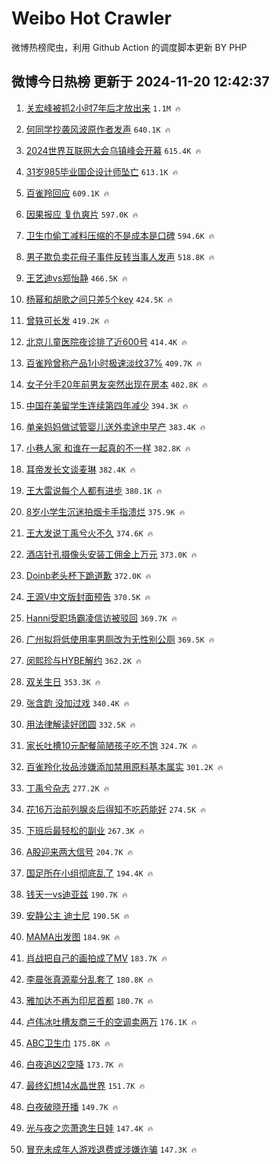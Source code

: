 # Weibo Hot Crawler 



微博热榜爬虫，利用 Github Action 的调度脚本更新 BY PHP 


## 微博今日热榜 更新于 2024-11-20 12:42:37 
1. [关宏峰被抓2小时7年后才放出来](https://s.weibo.com/weibo?q=%E5%85%B3%E5%AE%8F%E5%B3%B0%E8%A2%AB%E6%8A%932%E5%B0%8F%E6%97%B67%E5%B9%B4%E5%90%8E%E6%89%8D%E6%94%BE%E5%87%BA%E6%9D%A5&t=31&band_rank=1&Refer=top) `1.1M 🔥` 

1. [何同学抄袭风波原作者发声](https://s.weibo.com/weibo?q=%23%E4%BD%95%E5%90%8C%E5%AD%A6%E6%8A%84%E8%A2%AD%E9%A3%8E%E6%B3%A2%E5%8E%9F%E4%BD%9C%E8%80%85%E5%8F%91%E5%A3%B0%23&t=31&band_rank=2&Refer=top) `640.1K 🔥` 

1. [2024世界互联网大会乌镇峰会开幕](https://s.weibo.com/weibo?q=%232024%E4%B8%96%E7%95%8C%E4%BA%92%E8%81%94%E7%BD%91%E5%A4%A7%E4%BC%9A%E4%B9%8C%E9%95%87%E5%B3%B0%E4%BC%9A%E5%BC%80%E5%B9%95%23&t=31&band_rank=3&Refer=top) `615.4K 🔥` 

1. [31岁985毕业国企设计师坠亡](https://s.weibo.com/weibo?q=%2331%E5%B2%81985%E6%AF%95%E4%B8%9A%E5%9B%BD%E4%BC%81%E8%AE%BE%E8%AE%A1%E5%B8%88%E5%9D%A0%E4%BA%A1%23&t=31&band_rank=4&Refer=top) `613.1K 🔥` 

1. [百雀羚回应](https://s.weibo.com/weibo?q=%23%E7%99%BE%E9%9B%80%E7%BE%9A%E5%9B%9E%E5%BA%94%23&t=31&band_rank=5&Refer=top) `609.1K 🔥` 

1. [因果报应 复仇爽片](https://s.weibo.com/weibo?q=%E5%9B%A0%E6%9E%9C%E6%8A%A5%E5%BA%94%20%E5%A4%8D%E4%BB%87%E7%88%BD%E7%89%87&t=31&band_rank=6&Refer=top) `597.0K 🔥` 

1. [卫生巾偷工减料压缩的不是成本是口碑](https://s.weibo.com/weibo?q=%23%E5%8D%AB%E7%94%9F%E5%B7%BE%E5%81%B7%E5%B7%A5%E5%87%8F%E6%96%99%E5%8E%8B%E7%BC%A9%E7%9A%84%E4%B8%8D%E6%98%AF%E6%88%90%E6%9C%AC%E6%98%AF%E5%8F%A3%E7%A2%91%23&t=31&band_rank=7&Refer=top) `594.6K 🔥` 

1. [男子欺负卖花母子事件反转当事人发声](https://s.weibo.com/weibo?q=%23%E7%94%B7%E5%AD%90%E6%AC%BA%E8%B4%9F%E5%8D%96%E8%8A%B1%E6%AF%8D%E5%AD%90%E4%BA%8B%E4%BB%B6%E5%8F%8D%E8%BD%AC%E5%BD%93%E4%BA%8B%E4%BA%BA%E5%8F%91%E5%A3%B0%23&t=31&band_rank=8&Refer=top) `518.8K 🔥` 

1. [王艺迪vs郑怡静](https://s.weibo.com/weibo?q=%E7%8E%8B%E8%89%BA%E8%BF%AAvs%E9%83%91%E6%80%A1%E9%9D%99&t=31&band_rank=9&Refer=top) `466.5K 🔥` 

1. [杨幂和胡歌之间只差5个key](https://s.weibo.com/weibo?q=%23%E6%9D%A8%E5%B9%82%E5%92%8C%E8%83%A1%E6%AD%8C%E4%B9%8B%E9%97%B4%E5%8F%AA%E5%B7%AE5%E4%B8%AAkey%23&t=31&band_rank=10&Refer=top) `424.5K 🔥` 

1. [曾轶可长发](https://s.weibo.com/weibo?q=%E6%9B%BE%E8%BD%B6%E5%8F%AF%E9%95%BF%E5%8F%91&t=31&band_rank=11&Refer=top) `419.2K 🔥` 

1. [北京儿童医院夜诊排了近600号](https://s.weibo.com/weibo?q=%23%E5%8C%97%E4%BA%AC%E5%84%BF%E7%AB%A5%E5%8C%BB%E9%99%A2%E5%A4%9C%E8%AF%8A%E6%8E%92%E4%BA%86%E8%BF%91600%E5%8F%B7%23&t=31&band_rank=12&Refer=top) `414.4K 🔥` 

1. [百雀羚曾称产品1小时极速淡纹37%](https://s.weibo.com/weibo?q=%23%E7%99%BE%E9%9B%80%E7%BE%9A%E6%9B%BE%E7%A7%B0%E4%BA%A7%E5%93%811%E5%B0%8F%E6%97%B6%E6%9E%81%E9%80%9F%E6%B7%A1%E7%BA%B937%25%23&t=31&band_rank=13&Refer=top) `409.7K 🔥` 

1. [女子分手20年前男友突然出现在房本](https://s.weibo.com/weibo?q=%23%E5%A5%B3%E5%AD%90%E5%88%86%E6%89%8B20%E5%B9%B4%E5%89%8D%E7%94%B7%E5%8F%8B%E7%AA%81%E7%84%B6%E5%87%BA%E7%8E%B0%E5%9C%A8%E6%88%BF%E6%9C%AC%23&t=31&band_rank=14&Refer=top) `402.8K 🔥` 

1. [中国在美留学生连续第四年减少](https://s.weibo.com/weibo?q=%23%E4%B8%AD%E5%9B%BD%E5%9C%A8%E7%BE%8E%E7%95%99%E5%AD%A6%E7%94%9F%E8%BF%9E%E7%BB%AD%E7%AC%AC%E5%9B%9B%E5%B9%B4%E5%87%8F%E5%B0%91%23&t=31&band_rank=15&Refer=top) `394.3K 🔥` 

1. [单亲妈妈做试管婴儿送外卖途中早产](https://s.weibo.com/weibo?q=%23%E5%8D%95%E4%BA%B2%E5%A6%88%E5%A6%88%E5%81%9A%E8%AF%95%E7%AE%A1%E5%A9%B4%E5%84%BF%E9%80%81%E5%A4%96%E5%8D%96%E9%80%94%E4%B8%AD%E6%97%A9%E4%BA%A7%23&t=31&band_rank=16&Refer=top) `383.4K 🔥` 

1. [小巷人家 和谁在一起真的不一样](https://s.weibo.com/weibo?q=%E5%B0%8F%E5%B7%B7%E4%BA%BA%E5%AE%B6%20%E5%92%8C%E8%B0%81%E5%9C%A8%E4%B8%80%E8%B5%B7%E7%9C%9F%E7%9A%84%E4%B8%8D%E4%B8%80%E6%A0%B7&t=31&band_rank=17&Refer=top) `382.8K 🔥` 

1. [耳帝发长文谈麦琳](https://s.weibo.com/weibo?q=%23%E8%80%B3%E5%B8%9D%E5%8F%91%E9%95%BF%E6%96%87%E8%B0%88%E9%BA%A6%E7%90%B3%23&t=31&band_rank=18&Refer=top) `382.4K 🔥` 

1. [王大雷说每个人都有进步](https://s.weibo.com/weibo?q=%23%E7%8E%8B%E5%A4%A7%E9%9B%B7%E8%AF%B4%E6%AF%8F%E4%B8%AA%E4%BA%BA%E9%83%BD%E6%9C%89%E8%BF%9B%E6%AD%A5%23&t=31&band_rank=19&Refer=top) `380.1K 🔥` 

1. [8岁小学生沉迷拍烟卡手指溃烂](https://s.weibo.com/weibo?q=%238%E5%B2%81%E5%B0%8F%E5%AD%A6%E7%94%9F%E6%B2%89%E8%BF%B7%E6%8B%8D%E7%83%9F%E5%8D%A1%E6%89%8B%E6%8C%87%E6%BA%83%E7%83%82%23&t=31&band_rank=20&Refer=top) `375.9K 🔥` 

1. [王大发说丁禹兮火不久](https://s.weibo.com/weibo?q=%23%E7%8E%8B%E5%A4%A7%E5%8F%91%E8%AF%B4%E4%B8%81%E7%A6%B9%E5%85%AE%E7%81%AB%E4%B8%8D%E4%B9%85%23&t=31&band_rank=21&Refer=top) `374.6K 🔥` 

1. [酒店针孔摄像头安装工佣金上万元](https://s.weibo.com/weibo?q=%23%E9%85%92%E5%BA%97%E9%92%88%E5%AD%94%E6%91%84%E5%83%8F%E5%A4%B4%E5%AE%89%E8%A3%85%E5%B7%A5%E4%BD%A3%E9%87%91%E4%B8%8A%E4%B8%87%E5%85%83%23&t=31&band_rank=22&Refer=top) `373.0K 🔥` 

1. [Doinb老头杯下跪道歉](https://s.weibo.com/weibo?q=%23Doinb%E8%80%81%E5%A4%B4%E6%9D%AF%E4%B8%8B%E8%B7%AA%E9%81%93%E6%AD%89%23&t=31&band_rank=23&Refer=top) `372.0K 🔥` 

1. [王源V中文版封面预告](https://s.weibo.com/weibo?q=%23%E7%8E%8B%E6%BA%90V%E4%B8%AD%E6%96%87%E7%89%88%E5%B0%81%E9%9D%A2%E9%A2%84%E5%91%8A%23&t=31&band_rank=24&Refer=top) `370.5K 🔥` 

1. [Hanni受职场霸凌信访被驳回](https://s.weibo.com/weibo?q=%23Hanni%E5%8F%97%E8%81%8C%E5%9C%BA%E9%9C%B8%E5%87%8C%E4%BF%A1%E8%AE%BF%E8%A2%AB%E9%A9%B3%E5%9B%9E%23&t=31&band_rank=25&Refer=top) `369.7K 🔥` 

1. [广州拟将低使用率男厕改为无性别公厕](https://s.weibo.com/weibo?q=%23%E5%B9%BF%E5%B7%9E%E6%8B%9F%E5%B0%86%E4%BD%8E%E4%BD%BF%E7%94%A8%E7%8E%87%E7%94%B7%E5%8E%95%E6%94%B9%E4%B8%BA%E6%97%A0%E6%80%A7%E5%88%AB%E5%85%AC%E5%8E%95%23&t=31&band_rank=26&Refer=top) `369.5K 🔥` 

1. [闵熙珍与HYBE解约](https://s.weibo.com/weibo?q=%23%E9%97%B5%E7%86%99%E7%8F%8D%E4%B8%8EHYBE%E8%A7%A3%E7%BA%A6%23&t=31&band_rank=27&Refer=top) `362.2K 🔥` 

1. [双关生日](https://s.weibo.com/weibo?q=%E5%8F%8C%E5%85%B3%E7%94%9F%E6%97%A5&t=31&band_rank=28&Refer=top) `353.3K 🔥` 

1. [张含韵 没加过戏](https://s.weibo.com/weibo?q=%E5%BC%A0%E5%90%AB%E9%9F%B5%20%E6%B2%A1%E5%8A%A0%E8%BF%87%E6%88%8F&t=31&band_rank=29&Refer=top) `340.4K 🔥` 

1. [用法律解读好团圆](https://s.weibo.com/weibo?q=%23%E7%94%A8%E6%B3%95%E5%BE%8B%E8%A7%A3%E8%AF%BB%E5%A5%BD%E5%9B%A2%E5%9C%86%23&t=31&band_rank=30&Refer=top) `332.5K 🔥` 

1. [家长吐槽10元配餐简陋孩子吃不饱](https://s.weibo.com/weibo?q=%23%E5%AE%B6%E9%95%BF%E5%90%90%E6%A7%BD10%E5%85%83%E9%85%8D%E9%A4%90%E7%AE%80%E9%99%8B%E5%AD%A9%E5%AD%90%E5%90%83%E4%B8%8D%E9%A5%B1%23&t=31&band_rank=31&Refer=top) `324.7K 🔥` 

1. [百雀羚化妆品涉嫌添加禁用原料基本属实](https://s.weibo.com/weibo?q=%23%E7%99%BE%E9%9B%80%E7%BE%9A%E5%8C%96%E5%A6%86%E5%93%81%E6%B6%89%E5%AB%8C%E6%B7%BB%E5%8A%A0%E7%A6%81%E7%94%A8%E5%8E%9F%E6%96%99%E5%9F%BA%E6%9C%AC%E5%B1%9E%E5%AE%9E%23&t=31&band_rank=32&Refer=top) `301.2K 🔥` 

1. [丁禹兮杂志](https://s.weibo.com/weibo?q=%E4%B8%81%E7%A6%B9%E5%85%AE%E6%9D%82%E5%BF%97&t=31&band_rank=33&Refer=top) `277.2K 🔥` 

1. [花16万治前列腺炎后得知不吃药能好](https://s.weibo.com/weibo?q=%23%E8%8A%B116%E4%B8%87%E6%B2%BB%E5%89%8D%E5%88%97%E8%85%BA%E7%82%8E%E5%90%8E%E5%BE%97%E7%9F%A5%E4%B8%8D%E5%90%83%E8%8D%AF%E8%83%BD%E5%A5%BD%23&t=31&band_rank=34&Refer=top) `274.5K 🔥` 

1. [下班后最轻松的副业](https://s.weibo.com/weibo?q=%E4%B8%8B%E7%8F%AD%E5%90%8E%E6%9C%80%E8%BD%BB%E6%9D%BE%E7%9A%84%E5%89%AF%E4%B8%9A&t=31&band_rank=35&Refer=top) `267.3K 🔥` 

1. [A股迎来两大信号](https://s.weibo.com/weibo?q=%23A%E8%82%A1%E8%BF%8E%E6%9D%A5%E4%B8%A4%E5%A4%A7%E4%BF%A1%E5%8F%B7%23&t=31&band_rank=36&Refer=top) `204.7K 🔥` 

1. [国足所在小组彻底乱了](https://s.weibo.com/weibo?q=%23%E5%9B%BD%E8%B6%B3%E6%89%80%E5%9C%A8%E5%B0%8F%E7%BB%84%E5%BD%BB%E5%BA%95%E4%B9%B1%E4%BA%86%23&t=31&band_rank=37&Refer=top) `194.4K 🔥` 

1. [钱天一vs迪亚兹](https://s.weibo.com/weibo?q=%23%E9%92%B1%E5%A4%A9%E4%B8%80vs%E8%BF%AA%E4%BA%9A%E5%85%B9%23&t=31&band_rank=38&Refer=top) `190.7K 🔥` 

1. [安静公主 迪士尼](https://s.weibo.com/weibo?q=%E5%AE%89%E9%9D%99%E5%85%AC%E4%B8%BB%20%E8%BF%AA%E5%A3%AB%E5%B0%BC&t=31&band_rank=39&Refer=top) `190.5K 🔥` 

1. [MAMA出发图](https://s.weibo.com/weibo?q=%23MAMA%E5%87%BA%E5%8F%91%E5%9B%BE%23&t=31&band_rank=40&Refer=top) `184.9K 🔥` 

1. [肖战把自己的画拍成了MV](https://s.weibo.com/weibo?q=%23%E8%82%96%E6%88%98%E6%8A%8A%E8%87%AA%E5%B7%B1%E7%9A%84%E7%94%BB%E6%8B%8D%E6%88%90%E4%BA%86MV%23&t=31&band_rank=41&Refer=top) `183.7K 🔥` 

1. [李晨张真源辈分乱套了](https://s.weibo.com/weibo?q=%23%E6%9D%8E%E6%99%A8%E5%BC%A0%E7%9C%9F%E6%BA%90%E8%BE%88%E5%88%86%E4%B9%B1%E5%A5%97%E4%BA%86%23&t=31&band_rank=42&Refer=top) `180.8K 🔥` 

1. [雅加达不再为印尼首都](https://s.weibo.com/weibo?q=%23%E9%9B%85%E5%8A%A0%E8%BE%BE%E4%B8%8D%E5%86%8D%E4%B8%BA%E5%8D%B0%E5%B0%BC%E9%A6%96%E9%83%BD%23&t=31&band_rank=43&Refer=top) `180.7K 🔥` 

1. [卢伟冰吐槽友商三千的空调卖两万](https://s.weibo.com/weibo?q=%23%E5%8D%A2%E4%BC%9F%E5%86%B0%E5%90%90%E6%A7%BD%E5%8F%8B%E5%95%86%E4%B8%89%E5%8D%83%E7%9A%84%E7%A9%BA%E8%B0%83%E5%8D%96%E4%B8%A4%E4%B8%87%23&t=31&band_rank=44&Refer=top) `176.1K 🔥` 

1. [ABC卫生巾](https://s.weibo.com/weibo?q=%23ABC%E5%8D%AB%E7%94%9F%E5%B7%BE%23&t=31&band_rank=45&Refer=top) `175.8K 🔥` 

1. [白夜追凶2空降](https://s.weibo.com/weibo?q=%E7%99%BD%E5%A4%9C%E8%BF%BD%E5%87%B62%E7%A9%BA%E9%99%8D&t=31&band_rank=46&Refer=top) `173.7K 🔥` 

1. [最终幻想14水晶世界](https://s.weibo.com/weibo?q=%23%E6%9C%80%E7%BB%88%E5%B9%BB%E6%83%B314%E6%B0%B4%E6%99%B6%E4%B8%96%E7%95%8C%23&t=31&band_rank=47&Refer=top) `151.7K 🔥` 

1. [白夜破晓开播](https://s.weibo.com/weibo?q=%23%E7%99%BD%E5%A4%9C%E7%A0%B4%E6%99%93%E5%BC%80%E6%92%AD%23&t=31&band_rank=48&Refer=top) `149.7K 🔥` 

1. [光与夜之恋萧逸生日娃](https://s.weibo.com/weibo?q=%E5%85%89%E4%B8%8E%E5%A4%9C%E4%B9%8B%E6%81%8B%E8%90%A7%E9%80%B8%E7%94%9F%E6%97%A5%E5%A8%83&t=31&band_rank=49&Refer=top) `147.4K 🔥` 

1. [冒充未成年人游戏退费或涉嫌诈骗](https://s.weibo.com/weibo?q=%23%E5%86%92%E5%85%85%E6%9C%AA%E6%88%90%E5%B9%B4%E4%BA%BA%E6%B8%B8%E6%88%8F%E9%80%80%E8%B4%B9%E6%88%96%E6%B6%89%E5%AB%8C%E8%AF%88%E9%AA%97%23&t=31&band_rank=50&Refer=top) `147.3K 🔥` 

